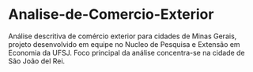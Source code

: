 # Analise-de-Comercio-Exterior
Análise descritiva de comércio exterior para cidades de Minas Gerais, projeto desenvolvido em equipe no Nucleo de Pesquisa e Extensão em Economia da UFSJ. Foco principal da análise concentra-se na cidade de São João del Rei.
